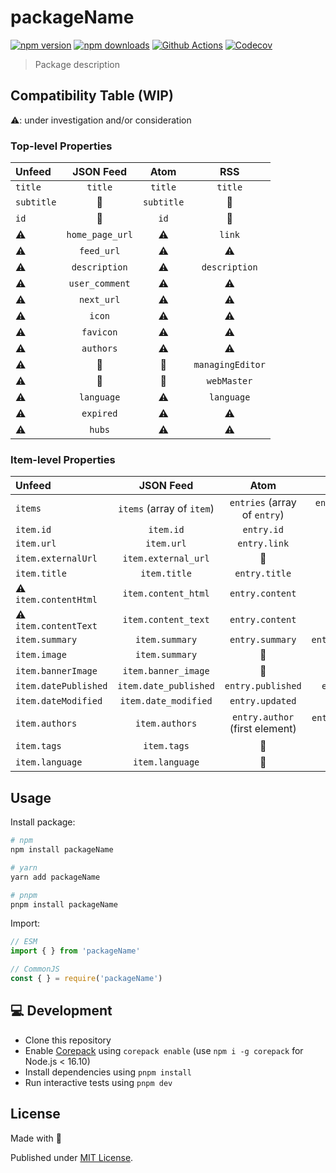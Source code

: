 # packageName

[![npm version][npm-version-src]][npm-version-href]
[![npm downloads][npm-downloads-src]][npm-downloads-href]
[![Github Actions][github-actions-src]][github-actions-href]
[![Codecov][codecov-src]][codecov-href]

> Package description

## Compatibility Table (WIP)

⚠️: under investigation and/or consideration

### Top-level Properties

|Unfeed|JSON Feed|Atom|RSS|
|:---|:---:|:---:|:---:|
|`title`|`title`|`title`|`title`|
|`subtitle`|🚫|`subtitle`|🚫|
|`id`|🚫|`id`|🚫|
|⚠️|`home_page_url`|⚠️|`link`|
|⚠️|`feed_url`|⚠️|⚠️|
|⚠️|`description`|⚠️|`description`|
|⚠️|`user_comment`|⚠️|⚠️|
|⚠️|`next_url`|⚠️|⚠️|
|⚠️|`icon`|⚠️|⚠️|
|⚠️|`favicon`|⚠️|⚠️|
|⚠️|`authors`|⚠️|⚠️|
|⚠️|🚫|🚫|`managingEditor`|
|⚠️|🚫|🚫|`webMaster`|
|⚠️|`language`|⚠️|`language`|
|⚠️|`expired`|⚠️|⚠️|
|⚠️|`hubs`|⚠️|⚠️|


### Item-level Properties

|Unfeed|JSON Feed|Atom|RSS|
|:---|:---:|:---:|:---:|
|`items`|`items` (array of `item`)|`entries` (array of `entry`)|`entries` (array of `entry`)|
|`item.id`|`item.id`|`entry.id`|`entry.guid`|
|`item.url`|`item.url`|`entry.link`|`entry.link`|
|`item.externalUrl`|`item.external_url`|🚫|🚫|
|`item.title`|`item.title`|`entry.title`|`entry.title`|
|⚠️ `item.contentHtml`|`item.content_html`|`entry.content`|🚫|
|⚠️ `item.contentText`|`item.content_text`|`entry.content`|🚫|
|`item.summary`|`item.summary`|`entry.summary`|`entry.description`|
|`item.image`|`item.summary`|🚫|🚫|
|`item.bannerImage`|`item.banner_image`|🚫|🚫|
|`item.datePublished`|`item.date_published`|`entry.published`|`entry.pubDate`|
|`item.dateModified`|`item.date_modified`|`entry.updated`|🚫|
|`item.authors`|`item.authors`|`entry.author` (first element)|`entry.author` (first element)|
|`item.tags`|`item.tags`|🚫|🚫|
|`item.language`|`item.language`|🚫|🚫|

## Usage

Install package:

```sh
# npm
npm install packageName

# yarn
yarn add packageName

# pnpm
pnpm install packageName
```

Import:

```js
// ESM
import { } from 'packageName'

// CommonJS
const { } = require('packageName')
```

## 💻 Development

- Clone this repository
- Enable [Corepack](https://github.com/nodejs/corepack) using `corepack enable` (use `npm i -g corepack` for Node.js < 16.10)
- Install dependencies using `pnpm install`
- Run interactive tests using `pnpm dev`

## License

Made with 💛

Published under [MIT License](./LICENSE).

<!-- Badges -->
[npm-version-src]: https://img.shields.io/npm/v/packageName?style=flat-square
[npm-version-href]: https://npmjs.com/package/packageName

[npm-downloads-src]: https://img.shields.io/npm/dm/packageName?style=flat-square
[npm-downloads-href]: https://npmjs.com/package/packageName

[github-actions-src]: https://img.shields.io/github/workflow/status/unjs/packageName/ci/main?style=flat-square
[github-actions-href]: https://github.com/unjs/packageName/actions?query=workflow%3Aci

[codecov-src]: https://img.shields.io/codecov/c/gh/unjs/packageName/main?style=flat-square
[codecov-href]: https://codecov.io/gh/unjs/packageName
